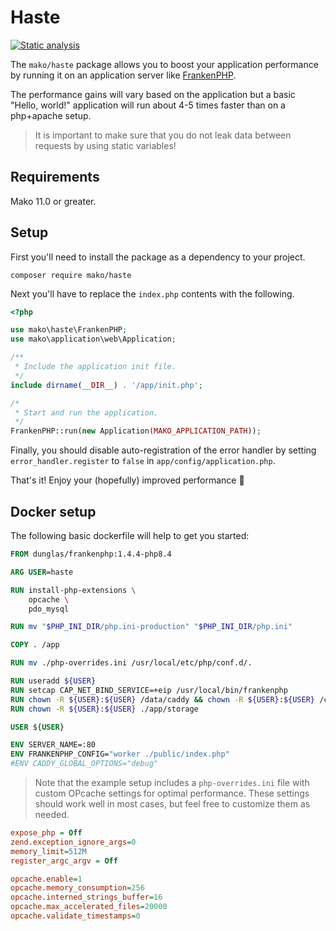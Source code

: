 # Haste

[![Static analysis](https://github.com/mako-framework/haste/actions/workflows/static-analysis.yml/badge.svg)](https://github.com/mako-framework/haste/actions/workflows/static-analysis.yml)

The `mako/haste` package allows you to boost your application performance by running it on an application server like [FrankenPHP](https://frankenphp.dev/).

The performance gains will vary based on the application but a basic "Hello, world!" application will run about 4-5 times faster than on a php+apache setup.

> It is important to make sure that you do not leak data between requests by using static variables!

## Requirements

Mako 11.0 or greater.

## Setup

First you'll need to install the package as a dependency to your project.

```
composer require mako/haste
```

Next you'll have to replace the `index.php` contents with the following.

```php
<?php

use mako\haste\FrankenPHP;
use mako\application\web\Application;

/**
 * Include the application init file.
 */
include dirname(__DIR__) . '/app/init.php';

/*
 * Start and run the application.
 */
FrankenPHP::run(new Application(MAKO_APPLICATION_PATH));
```

Finally, you should disable auto-registration of the error handler by setting `error_handler.register` to `false` in `app/config/application.php`.

That's it! Enjoy your (hopefully) improved performance 🎉

## Docker setup

The following basic dockerfile will help to get you started:

```dockerfile
FROM dunglas/frankenphp:1.4.4-php8.4

ARG USER=haste

RUN install-php-extensions \
	opcache \
	pdo_mysql

RUN mv "$PHP_INI_DIR/php.ini-production" "$PHP_INI_DIR/php.ini"

COPY . /app

RUN mv ./php-overrides.ini /usr/local/etc/php/conf.d/.

RUN useradd ${USER}
RUN setcap CAP_NET_BIND_SERVICE=+eip /usr/local/bin/frankenphp
RUN chown -R ${USER}:${USER} /data/caddy && chown -R ${USER}:${USER} /config/caddy
RUN chown -R ${USER}:${USER} ./app/storage

USER ${USER}

ENV SERVER_NAME=:80
ENV FRANKENPHP_CONFIG="worker ./public/index.php"
#ENV CADDY_GLOBAL_OPTIONS="debug"
```

> Note that the example setup includes a `php-overrides.ini` file with custom OPcache settings for optimal performance. These settings should work well in most cases, but feel free to customize them as needed.

```ini
expose_php = Off
zend.exception_ignore_args=0
memory_limit=512M
register_argc_argv = Off

opcache.enable=1
opcache.memory_consumption=256
opcache.interned_strings_buffer=16
opcache.max_accelerated_files=20000
opcache.validate_timestamps=0
```
